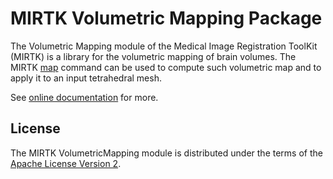 MIRTK Volumetric Mapping Package
================================

The Volumetric Mapping module of the Medical Image Registration ToolKit (MIRTK) is a library
for the volumetric mapping of brain volumes. The MIRTK
[map](https://mirtk.github.io/commands/map) command can be used to compute
such volumetric map and to apply it to an input tetrahedral mesh.

See [online documentation](https://mirtk.github.io/modules/packages/volumetricmapping)
for more.


License
-------

The MIRTK VolumetricMapping module is distributed under the terms of the
[Apache License Version 2](http://www.apache.org/licenses/LICENSE-2.0).
